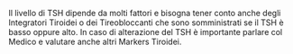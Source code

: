 Il livello di TSH dipende da molti fattori e bisogna tener conto anche degli Integratori Tiroidei o dei Tireobloccanti che sono somministrati se il
TSH è basso oppure alto. In caso di alterazione del TSH è importante parlare col Medico e valutare anche altri Markers Tiroidei.
